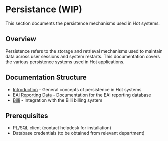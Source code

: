# Persistance (WIP)

This section documents the persistence mechanisms used in Hot systems.

## Overview

Persistence refers to the storage and retrieval mechanisms used to maintain data across user sessions and system restarts. This documentation covers the various persistence systems used in Hot applications.

## Documentation Structure

- [Introduction](01-intorduction.md) - General concepts of persistence in Hot systems
- [EAI Reporting Data](02-eai_reporting_data.md) - Documentation for the EAI reporting database
- [Billi](03-billi.md) - Integration with the Billi billing system

## Prerequisites

- PL/SQL client (contact helpdesk for installation)
- Database credentials (to be obtained from relevant department)
